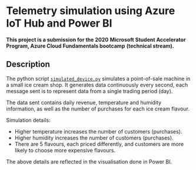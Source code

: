# Telemetry simulation using Azure IoT Hub and Power BI

**This project is a submission for the 2020**
**Microsoft Student Accelerator Program, Azure Cloud Fundamentals bootcamp**
**(technical stream).**

## Description

The python script [`simulated_device.py`](simulated_device.py) simulates a
point-of-sale machine in a small ice cream shop. It generates data
continuously every second, each message sent is to represent data from a
single trading period (day).

The data sent contains daily revenue, temperature and humidity information,
as well as the number of purchases for each ice cream flavour.

Simulation details:

* Higher temperature increases the number of customers (purchases).
* Higher humidity increases the number of customers (purchases).
* There are 5 flavours, each priced differently, and customers are more likely
  to choose more expensive flavours.

The above details are reflected in the visualisation done in Power BI.
